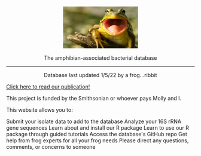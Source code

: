 <div align="center">
  <br>
  <img src="/images/happy_frog.jpg" alt="Reverie" width="200"/>
  <br>  
  <p align="center">
The amphibian-associated bacterial database 
  </p>
</div>

---
 <p align="center">
        Database last updated 1/5/22 by a frog...ribbit
 </p>
 
 <p>
  
  <a href="https://esajournals.onlinelibrary.wiley.com/doi/abs/10.1890/14-1837.1">Click here to read our publication!</a>
   </p>
This project is funded by the Smithsonian or whoever pays Molly and I.

<p>
This website allows you to:
</p>
          Submit your isolate data to add to the database
       Analyze your 16S rRNA gene sequences
          Learn about and install our R package
          Learn to use our R package through guided tutorials
          Access the database's GitHub repo
          Get help from frog experts for all your frog needs
          Please direct any questions, comments, or concerns to someone
         
          
